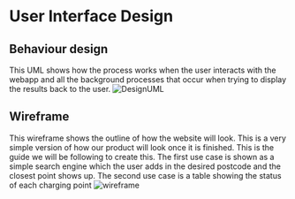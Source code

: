 # User Interface Design
## Behaviour design
This UML shows how the process works when the user interacts with the webapp and all the background processes that occur when trying to display the results back to the user. 
![DesignUML](https://user-images.githubusercontent.com/83363471/118052918-82b23b00-b37b-11eb-898b-8345b23a6881.PNG)
## Wireframe
This wireframe shows the outline of how the website will look. This is a very simple version of how our product will look once it is finished. This is the guide we will be following to create this. The first use case is shown as a simple search engine which the user adds in the desired postcode and the closest point shows up. The second use case is a table showing the status of each charging point
![wireframe](https://user-images.githubusercontent.com/83363471/117892794-40242c00-b2b1-11eb-8c0c-3b3fab5ae6b8.png)

